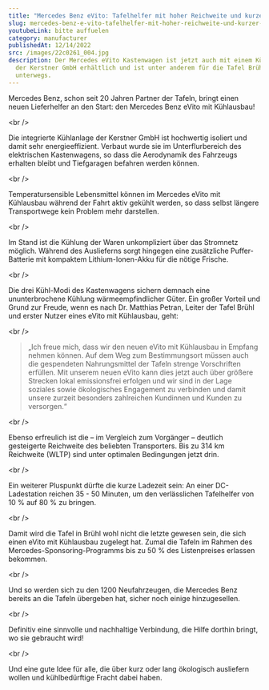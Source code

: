 ```yaml
---
title: "Mercedes Benz eVito: Tafelhelfer mit hoher Reichweite und kurzer Ladedauer"
slug: mercedes-benz-e-vito-tafelhelfer-mit-hoher-reichweite-und-kurzer-ladedauer
youtubeLink: bitte auffuelen
category: manufacturer
publishedAt: 12/14/2022
src: /images/22c0261_004.jpg
description: D﻿er Mercedes eVito Kastenwagen ist jetzt auch mit einem Kühlausbau
  der Kerstner GmbH erhältlich und ist unter anderem für die Tafel Brühl
  unterwegs.
---
```

Mercedes Benz, schon seit 20 Jahren Partner der Tafeln, bringt einen neuen Lieferhelfer an den Start: den Mercedes Benz eVito mit Kühlausbau!

<﻿br />

Die integrierte Kühlanlage der Kerstner GmbH ist hochwertig isoliert und damit sehr energieeffizient. Verbaut wurde sie im Unterflurbereich des elektrischen Kastenwagens, so dass die Aerodynamik des Fahrzeugs erhalten bleibt und Tiefgaragen befahren werden können.

<﻿br />

Temperatursensible Lebensmittel können im Mercedes eVito mit Kühlausbau während der Fahrt aktiv gekühlt werden, so dass selbst längere Transportwege kein Problem mehr darstellen.

<﻿br />

Im Stand ist die Kühlung der Waren unkompliziert über das Stromnetz möglich. Während des Auslieferns sorgt hingegen eine zusätzliche Puffer-Batterie mit kompaktem Lithium-Ionen-Akku für die nötige Frische.

<﻿br />

Die drei Kühl-Modi des Kastenwagens sichern demnach eine ununterbrochene Kühlung wärmeempfindlicher Güter. Ein großer Vorteil und Grund zur Freude, wenn es nach Dr. Matthias Petran, Leiter der Tafel Brühl und erster Nutzer eines eVito mit Kühlausbau, geht:

<﻿br />

> „Ich freue mich, dass wir den neuen eVito mit Kühlausbau in Empfang nehmen können. Auf dem Weg zum Bestimmungsort müssen auch die gespendeten Nahrungsmittel der Tafeln strenge Vorschriften erfüllen. Mit unserem neuen eVito kann dies jetzt auch über größere Strecken lokal emissionsfrei erfolgen und wir sind in der Lage soziales sowie ökologisches Engagement zu verbinden und damit unsere zurzeit besonders zahlreichen Kundinnen und Kunden zu versorgen.“

<﻿br />

Ebenso erfreulich ist die – im Vergleich zum Vorgänger – deutlich gesteigerte Reichweite des beliebten Transporters. Bis zu 314 km Reichweite (WLTP) sind unter optimalen Bedingungen jetzt drin. 

<﻿br />

Ein weiterer Pluspunkt dürfte die kurze Ladezeit sein: An einer DC-Ladestation reichen 35 - 50 Minuten, um den verlässlichen Tafelhelfer von 10 % auf 80 % zu bringen.

<﻿br />

Damit wird die Tafel in Brühl wohl nicht die letzte gewesen sein, die sich einen eVito mit Kühlausbau zugelegt hat. Zumal die Tafeln im Rahmen des Mercedes-Sponsoring-Programms bis zu 50 % des Listenpreises erlassen bekommen.

<﻿br />

Und so werden sich zu den 1200 Neufahrzeugen, die Mercedes Benz bereits an die Tafeln übergeben hat, sicher noch einige hinzugesellen.

<﻿br />

Definitiv eine sinnvolle und nachhaltige Verbindung, die Hilfe dorthin bringt, wo sie gebraucht wird!

<﻿br />

Und eine gute Idee für alle, die über kurz oder lang ökologisch ausliefern wollen und kühlbedürftige Fracht dabei haben.